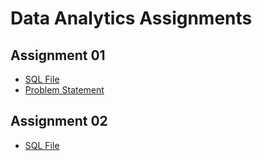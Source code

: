 # Data Analytics Assignments

## Assignment 01  
- [SQL File](/Assignment_01/SQL_Assignment_1.sql)  
- [Problem Statement](Assignments/Assignment_01/SQL_Assignment_Prob_Stat_1.pdf)  

## Assignment 02  
- [SQL File](Assignments/Assignment_02/SQL_Assignment_2.sql) 
